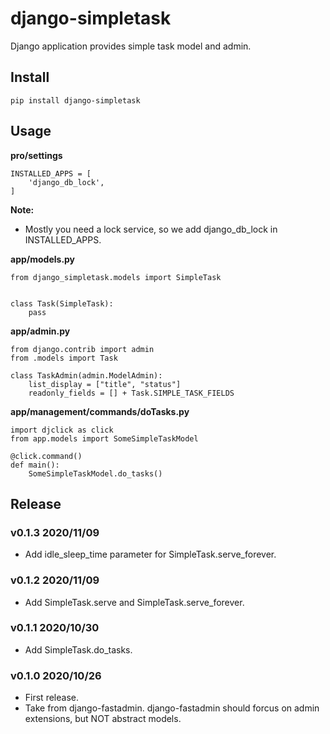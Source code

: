 # django-simpletask

Django application provides simple task model and admin.


## Install

```
pip install django-simpletask
```

## Usage

**pro/settings**

```
INSTALLED_APPS = [
    'django_db_lock',
]
```

**Note:**

- Mostly you need a lock service, so we add django_db_lock in INSTALLED_APPS.

**app/models.py**

```
from django_simpletask.models import SimpleTask


class Task(SimpleTask):
    pass
```

**app/admin.py**

```
from django.contrib import admin
from .models import Task

class TaskAdmin(admin.ModelAdmin):
    list_display = ["title", "status"]
    readonly_fields = [] + Task.SIMPLE_TASK_FIELDS
```

**app/management/commands/doTasks.py**

```
import djclick as click
from app.models import SomeSimpleTaskModel

@click.command()
def main():
    SomeSimpleTaskModel.do_tasks()

```

## Release

### v0.1.3 2020/11/09

- Add idle_sleep_time parameter for SimpleTask.serve_forever.

### v0.1.2 2020/11/09

- Add SimpleTask.serve and SimpleTask.serve_forever.

### v0.1.1 2020/10/30

- Add SimpleTask.do_tasks.

### v0.1.0 2020/10/26

- First release.
- Take from django-fastadmin. django-fastadmin should forcus on admin extensions, but NOT abstract models.
